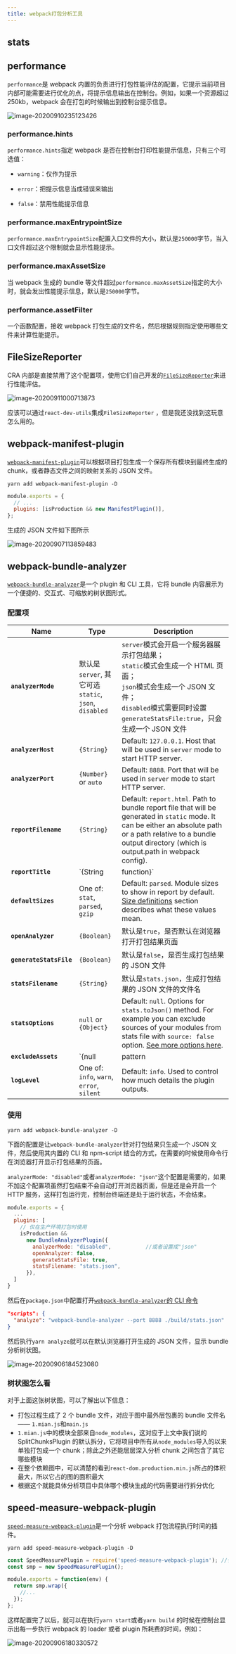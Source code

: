 ```yaml
---
title: webpack打包分析工具
---
```


## stats

## performance

`performance`是 webpack 内置的负责进行打包性能评估的配置，它提示当前项目内部可能需要进行优化的点，将提示信息输出在控制台。例如，如果一个资源超过 250kb，webpack 会在打包的时候输出到控制台提示信息。

![image-20200910235123426](../images/image-20200910235123426.png)

### performance.hints

`performance.hints`指定 webpack 是否在控制台打印性能提示信息，只有三个可选值：

- `warning`：仅作为提示
- `error`：把提示信息当成错误来输出

- `false`：禁用性能提示信息

### performance.maxEntrypointSize

`performance.maxEntrypointSize`配置入口文件的大小，默认是`250000`字节，当入口文件超过这个限制就会显示性能提示。

### performance.maxAssetSize

当 webpack 生成的 bundle 等文件超过`performance.maxAssetSize`指定的大小时，就会发出性能提示信息，默认是`250000`字节。

### performance.assetFilter

一个函数配置，接收 webpack 打包生成的文件名，然后根据规则指定使用哪些文件来计算性能提示。

## FileSizeReporter

CRA 内部是直接禁用了这个配置项，使用它们自己开发的[`FileSizeReporter`](https://github.com/facebook/create-react-app/tree/master/packages/react-dev-utils#filesizereporter)来进行性能评估。

![image-20200911000713873](../images/image-20200911000713873.png)

应该可以通过`react-dev-utils`集成`FileSizeReporter` ，但是我还没找到这玩意怎么用的。

## webpack-manifest-plugin

[`webpack-manifest-plugin`](https://github.com/danethurber/webpack-manifest-plugin)可以根据项目打包生成一个保存所有模块到最终生成的 chunk，或者静态文件之间的映射关系的 JSON 文件。

```shell
yarn add webpack-manifest-plugin -D
```

```javascript
module.exports = {
  // ...
  plugins: [isProduction && new ManifestPlugin()],
};
```

生成的 JSON 文件如下图所示

![image-20200907113859483](../images/image-20200907113859483.png)

## webpack-bundle-analyzer

[`webpack-bundle-analyzer`](https://github.com/webpack-contrib/webpack-bundle-analyzer)是一个 plugin 和 CLI 工具，它将 bundle 内容展示为一个便捷的、交互式、可缩放的树状图形式。

### 配置项

| Name                    | Type                                                                            | Description                                                                                                                                                                                                                                                                                                                                                                                                                             |
| ----------------------- | ------------------------------------------------------------------------------- | --------------------------------------------------------------------------------------------------------------------------------------------------------------------------------------------------------------------------------------------------------------------------------------------------------------------------------------------------------------------------------------------------------------------------------------- |
| **`analyzerMode`**      | 默认是`server`, 其它可选`static`, `json`, `disabled`                            | `server`模式会开启一个服务器展示打包结果；<br />`static`模式会生成一个 HTML 页面；<br />`json`模式会生成一个 JSON 文件；<br />`disabled`模式需要同时设置`generateStatsFile:true`，只会生成一个 JSON 文件                                                                                                                                                                                                                                |
| **`analyzerHost`**      | `{String}`                                                                      | Default: `127.0.0.1`. Host that will be used in `server` mode to start HTTP server.                                                                                                                                                                                                                                                                                                                                                     |
| **`analyzerPort`**      | `{Number}` or `auto`                                                            | Default: `8888`. Port that will be used in `server` mode to start HTTP server.                                                                                                                                                                                                                                                                                                                                                          |
| **`reportFilename`**    | `{String}`                                                                      | Default: `report.html`. Path to bundle report file that will be generated in `static` mode. It can be either an absolute path or a path relative to a bundle output directory (which is output.path in webpack config).                                                                                                                                                                                                                 |
| **`reportTitle`**       | `{String|function}`                                                             | Default: function that returns pretty printed current date and time. Content of the HTML `title` element; or a function of the form `() => string` that provides the content.                                                                                                                                                                                                                                                           |
| **`defaultSizes`**      | One of: `stat`, `parsed`, `gzip`                                                | Default: `parsed`. Module sizes to show in report by default. [Size definitions](https://github.com/webpack-contrib/webpack-bundle-analyzer#size-definitions) section describes what these values mean.                                                                                                                                                                                                                                 |
| **`openAnalyzer`**      | `{Boolean}`                                                                     | 默认是`true`，是否默认在浏览器打开打包结果页面                                                                                                                                                                                                                                                                                                                                                                                          |
| **`generateStatsFile`** | `{Boolean}`                                                                     | 默认是`false`，是否生成打包结果的 JSON 文件                                                                                                                                                                                                                                                                                                                                                                                             |
| **`statsFilename`**     | `{String}`                                                                      | 默认是`stats.json`，生成打包结果的 JSON 文件的文件名                                                                                                                                                                                                                                                                                                                                                                                    |
| **`statsOptions`**      | `null` or `{Object}`                                                            | Default: `null`. Options for `stats.toJson()` method. For example you can exclude sources of your modules from stats file with `source: false` option. [See more options here](https://webpack.js.org/configuration/stats/).                                                                                                                                                                                                            |
| **`excludeAssets`**     | `{null|pattern|pattern[]}` where `pattern` equals to `{String|RegExp|function}` | Default: `null`. Patterns that will be used to match against asset names to exclude them from the report. If pattern is a string it will be converted to RegExp via `new RegExp(str)`. If pattern is a function it should have the following signature `(assetName: string) => boolean` and should return `true` to _exclude_ matching asset. If multiple patterns are provided asset should match at least one of them to be excluded. |
| **`logLevel`**          | One of: `info`, `warn`, `error`, `silent`                                       | Default: `info`. Used to control how much details the plugin outputs.                                                                                                                                                                                                                                                                                                                                                                   |

### 使用

```shell
yarn add webpack-bundle-analyzer -D
```

下面的配置是让`webpack-bundle-analyzer`针对打包结果只生成一个 JSON 文件，然后使用其内置的 CLI 和 npm-script 结合的方式，在需要的时候使用命令行在浏览器打开显示打包结果的页面。

`analyzerMode: "disabled"`或者`analyzerMode: "json"`这个配置是需要的，如果不加这个配置项虽然打包结束不会自动打开浏览器页面，但是还是会开启一个 HTTP 服务，这样打包运行完，控制台终端还是处于运行状态，不会结束。

```javascript
module.exports = {
  ...
  plugins: [
    // 仅在生产环境打包时使用
    isProduction &&
      new BundleAnalyzerPlugin({
        analyzerMode: "disabled",			//或者设置成"json"
        openAnalyzer: false,
        generateStatsFile: true,
        statsFilename: "stats.json",
      }),
  ]
}
```

然后在`package.json`中配置打开[`webpack-bundle-analyzer`的 CLI 命令](https://github.com/webpack-contrib/webpack-bundle-analyzer#options-for-cli)

```json
"scripts": {
  "analyze": "webpack-bundle-analyzer --port 8888 ./build/stats.json"
}
```

然后执行`yarn analyze`就可以在默认浏览器打开生成的 JSON 文件，显示 bundle 分析树状图。

![image-20200906184523080](../images/image-20200906184523080.png)

### 树状图怎么看

对于上面这张树状图，可以了解出以下信息：

- 打包过程生成了 2 个 bundle 文件，对应于图中最外层包裹的 bundle 文件名 —— `1.mian.js`和`main.js`
- `1.mian.js`中的模块全部来自`node_modules`，这对应于上文中我们说的 SplitChunksPlugin 的默认拆分，它将项目中所有从`node_modules`导入的以来单独打包成一个 chunk；除此之外还能层层深入分析 chunk 之间包含了其它哪些模块
- 在整个依赖图中，可以清楚的看到`react-dom.production.min.js`所占的体积最大，所以它占的图的面积最大
- 根据这个就能具体分析项目中具体哪个模块生成的代码需要进行拆分优化

## speed-measure-webpack-plugin

[`speed-measure-webpack-plugin`](https://github.com/stephencookdev/speed-measure-webpack-plugin)是一个分析 webpack 打包流程执行时间的插件。

```shell
yarn add speed-measure-webpack-plugin -D
```

```javascript
const SpeedMeasurePlugin = require('speed-measure-webpack-plugin'); //代码打包速度分析工具
const smp = new SpeedMeasurePlugin();

module.exports = function(env) {
  return smp.wrap({
    //...
  });
};
```

这样配置完了以后，就可以在执行`yarn start`或者`yarn build` 的时候在控制台显示出每一步执行 webpack 的 loader 或者 plugin 所耗费的时间，例如：

![image-20200906180330572](../images/image-20200906180330572.png)
